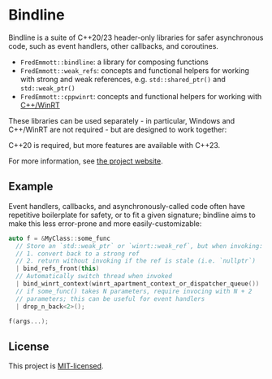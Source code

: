# Bindline

Bindline is a suite of C++20/23 header-only libraries for safer asynchronous code, such as event handlers, other callbacks, and coroutines.

- `FredEmmott::bindline`: a library for composing functions
- `FredEmmott::weak_refs`: concepts and functional helpers for working with strong and weak references, e.g. `std::shared_ptr()` and `std::weak_ptr()`
- `FredEmmott::cppwinrt`: concepts and functional helpers for working with [C++/WinRT](https://aka.ms/cppwinrt)

These libraries can be used separately - in particular, Windows and C++/WinRT are not required - but are designed to work together:

C++20 is required, but more features are available with C++23.

For more information, see [the project website](https://bindline.fredemmott.com).

## Example

Event handlers, callbacks, and asynchronously-called code often have repetitive boilerplate for safety, or to fit a given signature; bindline aims to make this less error-prone and more easily-customizable:

```c++
auto f = &MyClass::some_func
  // Store an `std::weak_ptr` or `winrt::weak_ref`, but when invoking:
  // 1. convert back to a strong ref
  // 2. return without invoking if the ref is stale (i.e. `nullptr`)
  | bind_refs_front(this)
  // Automatically switch thread when invoked
  | bind_winrt_context(winrt_apartment_context_or_dispatcher_queue())
  // if some_func() takes N parameters, require invocing with N + 2
  // parameters; this can be useful for event handlers
  | drop_n_back<2>();

f(args...);
```

## License

This project is [MIT-licensed](LICENSE).